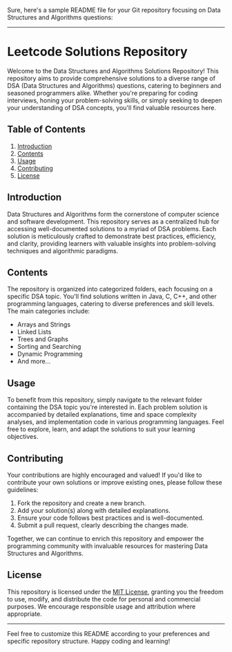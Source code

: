 Sure, here's a sample README file for your Git repository focusing on Data Structures and Algorithms questions:

---

# Leetcode Solutions Repository

Welcome to the Data Structures and Algorithms Solutions Repository! This repository aims to provide comprehensive solutions to a diverse range of DSA (Data Structures and Algorithms) questions, catering to beginners and seasoned programmers alike. Whether you're preparing for coding interviews, honing your problem-solving skills, or simply seeking to deepen your understanding of DSA concepts, you'll find valuable resources here.

## Table of Contents

1. [Introduction](#introduction)
2. [Contents](#contents)
3. [Usage](#usage)
4. [Contributing](#contributing)
5. [License](#license)

## Introduction

Data Structures and Algorithms form the cornerstone of computer science and software development. This repository serves as a centralized hub for accessing well-documented solutions to a myriad of DSA problems. Each solution is meticulously crafted to demonstrate best practices, efficiency, and clarity, providing learners with valuable insights into problem-solving techniques and algorithmic paradigms.

## Contents

The repository is organized into categorized folders, each focusing on a specific DSA topic. You'll find solutions written in Java, C, C++, and other programming languages, catering to diverse preferences and skill levels. The main categories include:

- Arrays and Strings
- Linked Lists
- Trees and Graphs
- Sorting and Searching
- Dynamic Programming
- And more...

## Usage

To benefit from this repository, simply navigate to the relevant folder containing the DSA topic you're interested in. Each problem solution is accompanied by detailed explanations, time and space complexity analyses, and implementation code in various programming languages. Feel free to explore, learn, and adapt the solutions to suit your learning objectives.

## Contributing

Your contributions are highly encouraged and valued! If you'd like to contribute your own solutions or improve existing ones, please follow these guidelines:

1. Fork the repository and create a new branch.
2. Add your solution(s) along with detailed explanations.
3. Ensure your code follows best practices and is well-documented.
4. Submit a pull request, clearly describing the changes made.

Together, we can continue to enrich this repository and empower the programming community with invaluable resources for mastering Data Structures and Algorithms.

## License

This repository is licensed under the [MIT License](LICENSE), granting you the freedom to use, modify, and distribute the code for personal and commercial purposes. We encourage responsible usage and attribution where appropriate.

---

Feel free to customize this README according to your preferences and specific repository structure. Happy coding and learning!
